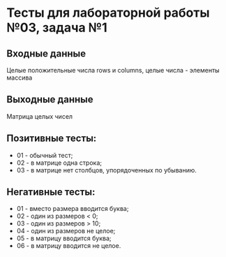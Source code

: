 # Тесты для лабораторной работы №03, задача №1

## Входные данные
Целые положительные числа rows и columns, целые числа - элементы массива

## Выходные данные
Матрица целых чисел

## Позитивные тесты:
- 01 - обычный тест;
- 02 - в матрице одна строка;
- 03 - в матрице нет столбцов, упорядоченных по убыванию.

## Негативные тесты:
- 01 - вместо размера вводится буква;
- 02 - один из размеров < 0;
- 03 - один из размеров > 10;
- 04 - один из размеров не целое;
- 05 - в матрицу вводится буква;
- 06 - в матрицу вводится не целое.
